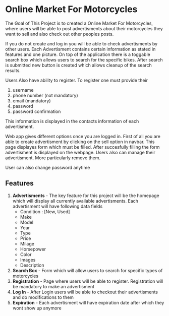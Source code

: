 # Online Market For Motorcycles

The Goal of This Project is to created a Online Market For Motorcycles, where users will be able to post advertisments about their motorcycles they want to sell and also check out other peoples posts.  

If you do not create and log in you will be able to check advertisments by other users. Each Advertisment contains certain information as stated in features and one picture. On top of the application there is a toggable search box which allows users to search for the specific bikes. After search is submitted new button is created which allows cleanup of the search results.

Users Also have ability to register. To register one must provide their 
1) username
2) phone number (not mandatory)
3) email (mandatory)
4) password
5) password confirmation

This information is displayed in the contacts information of each advertisment.

Web app gives different options once you are logged in. First of all you are able to create advertisment by clicking on the sell option in navbar. This page displayes form which must be filled. After succesfully filling the form advertisment is displayed on the webpage. 
Users also can manage their advertisment. More particularly remove them.

User can also change password anytime

## Features
1) __Advertisments__ - The key feature for this project will be the homepage which will display all currently available advertisments.  Each advertisment will have following data fields
    * Condition  : [New, Used]
    * Make
    * Model
    * Year
    * Type
    * Price
    * Milage
    * Horsepower
    * Color
    * Images
    * Description
2) __Search Box__ -  Form which will allow users to search for specific types of motorcycles
3) __Registration__ - Page where users will be able to register. Registration will be mandatory to make an advertisment
4) __Log In__ - After Login users will be able to checkout their advertisments and do modifications to them
5) __Expiration__ - Each advertisment will have expiration date after which they wont show up anymore

